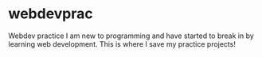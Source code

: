 # webdevprac
Webdev practice
I am new to programming and have started to break in by learning web development. This is where I save my practice projects!
